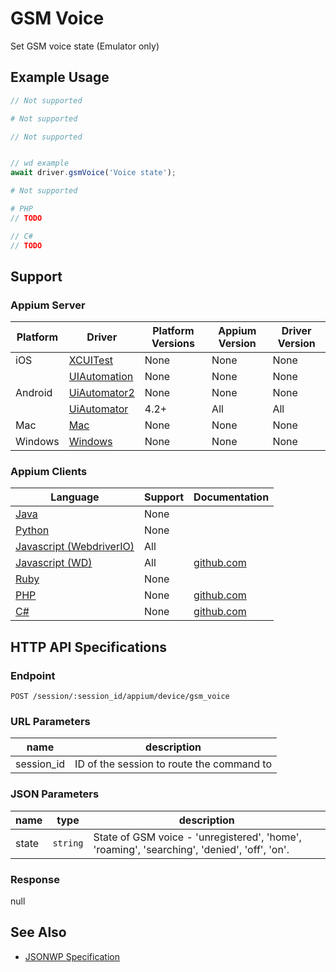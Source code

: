 # GSM Voice

Set GSM voice state (Emulator only)

## Example Usage

```java
// Not supported
```

```python
# Not supported
```

```javascript
// Not supported


// wd example
await driver.gsmVoice('Voice state');

```

```ruby
# Not supported
```

```php
# PHP
// TODO

```

```csharp
// C#
// TODO

```

## Support

### Appium Server

| Platform | Driver                                                   | Platform Versions | Appium Version | Driver Version |
| -------- | -------------------------------------------------------- | ----------------- | -------------- | -------------- |
| iOS      | [XCUITest](/docs/en/drivers/ios-xcuitest.md)             | None              | None           | None           |
|          | [UIAutomation](/docs/en/drivers/ios-uiautomation.md)     | None              | None           | None           |
| Android  | [UiAutomator2](/docs/en/drivers/android-uiautomator2.md) | None              | None           | None           |
|          | [UiAutomator](/docs/en/drivers/android-uiautomator.md)   | 4.2+              | All            | All            |
| Mac      | [Mac](/docs/en/drivers/mac.md)                           | None              | None           | None           |
| Windows  | [Windows](/docs/en/drivers/windows.md)                   | None              | None           | None           |

### Appium Clients

| Language                                                             | Support | Documentation                                                              |
| -------------------------------------------------------------------- | ------- | -------------------------------------------------------------------------- |
| [Java](https://github.com/appium/java-client/releases/latest)        | None    |                                                                            |
| [Python](https://github.com/appium/python-client/releases/latest)    | None    |                                                                            |
| [Javascript (WebdriverIO)](http://webdriver.io/index.html)           | All     |                                                                            |
| [Javascript (WD)](https://github.com/admc/wd/releases/latest)        | All     | [github.com](https://github.com/admc/wd/blob/master/lib/commands.js#L3241) |
| [Ruby](https://github.com/appium/ruby_lib/releases/latest)           | None    |                                                                            |
| [PHP](https://github.com/appium/php-client/releases/latest)          | None    | [github.com](https://github.com/appium/php-client/)                        |
| [C#](https://github.com/appium/appium-dotnet-driver/releases/latest) | None    | [github.com](https://github.com/appium/appium-dotnet-driver/)              |

## HTTP API Specifications

### Endpoint

`POST /session/:session_id/appium/device/gsm_voice`

### URL Parameters

| name       | description                               |
| ---------- | ----------------------------------------- |
| session_id | ID of the session to route the command to |

### JSON Parameters

| name  | type     | description                                                                                 |
| ----- | -------- | ------------------------------------------------------------------------------------------- |
| state | `string` | State of GSM voice - 'unregistered', 'home', 'roaming', 'searching', 'denied', 'off', 'on'. |

### Response

null

## See Also

* [JSONWP Specification](https://github.com/appium/appium-base-driver/blob/master/lib/mjsonwp/routes.js#L346)